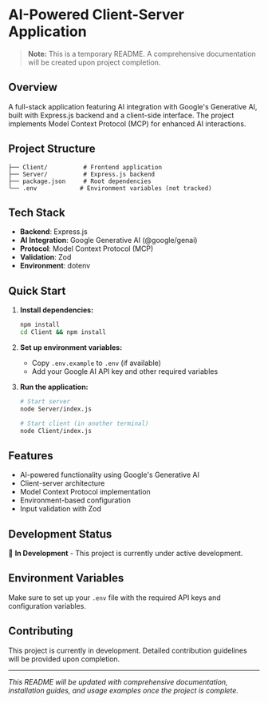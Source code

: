 # AI-Powered Client-Server Application

> **Note:** This is a temporary README. A comprehensive documentation will be created upon project completion.

## Overview

A full-stack application featuring AI integration with Google's Generative AI, built with Express.js backend and a client-side interface. The project implements Model Context Protocol (MCP) for enhanced AI interactions.

## Project Structure

```
├── Client/          # Frontend application
├── Server/          # Express.js backend
├── package.json     # Root dependencies
└── .env            # Environment variables (not tracked)
```

## Tech Stack

- **Backend**: Express.js
- **AI Integration**: Google Generative AI (@google/genai)
- **Protocol**: Model Context Protocol (MCP)
- **Validation**: Zod
- **Environment**: dotenv

## Quick Start

1. **Install dependencies:**
   ```bash
   npm install
   cd Client && npm install
   ```

2. **Set up environment variables:**
   - Copy `.env.example` to `.env` (if available)
   - Add your Google AI API key and other required variables

3. **Run the application:**
   ```bash
   # Start server
   node Server/index.js
   
   # Start client (in another terminal)
   node Client/index.js
   ```

## Features

- AI-powered functionality using Google's Generative AI
- Client-server architecture
- Model Context Protocol implementation
- Environment-based configuration
- Input validation with Zod

## Development Status

🚧 **In Development** - This project is currently under active development.

## Environment Variables

Make sure to set up your `.env` file with the required API keys and configuration variables.

## Contributing

This project is currently in development. Detailed contribution guidelines will be provided upon completion.

---

*This README will be updated with comprehensive documentation, installation guides, and usage examples once the project is complete.*